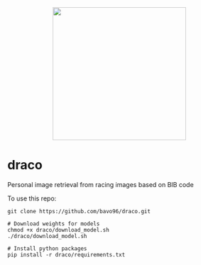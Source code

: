 <div align="center">
  <img src="https://image.freepik.com/free-vector/cartoon-head-dragon-blowing-fire_194935-8.jpg" width="300" height="300">
</div>

# draco

Personal image retrieval from racing images based on BIB code

To use this repo:

```
git clone https://github.com/bavo96/draco.git

# Download weights for models
chmod +x draco/download_model.sh
./draco/download_model.sh

# Install python packages
pip install -r draco/requirements.txt
```
